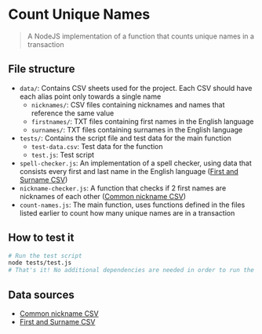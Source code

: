 # Count Unique Names
> A NodeJS implementation of a function that counts unique names in a transaction

## File structure
- `data/`: Contains CSV sheets used for the project. Each CSV should have 
each alias point only towards a single name
    - `nicknames/`: CSV files containing nicknames and names that reference the same value
    - `firstnames/`: TXT files containing first names in the English language
    - `surnames/`: TXT files containing surnames in the English language
- `tests/`: Contains the script file and test data for the main function
  - `test-data.csv`: Test data for the function
  - `test.js`: Test script
- `spell-checker.js`: An implementation of a spell checker, using data that consists every first and last name in the English language ([First and Surname CSV](https://github.com/smashew/NameDatabases))
- `nickname-checker.js`: A function that checks if 2 first names are nicknames of each other ([Common nickname CSV](https://github.com/carltonnorthern/nickname-and-diminutive-names-lookup/blob/master/names.csv))
- `count-names.js`: The main function, uses functions defined in the files listed earlier to count how many unique names are in a transaction

## How to test it
```bash
# Run the test script
node tests/test.js
# That's it! No additional dependencies are needed in order to run the code
```

## Data sources
- [Common nickname CSV](https://github.com/carltonnorthern/nickname-and-diminutive-names-lookup/blob/master/names.csv)
- [First and Surname CSV](https://github.com/smashew/NameDatabases)
